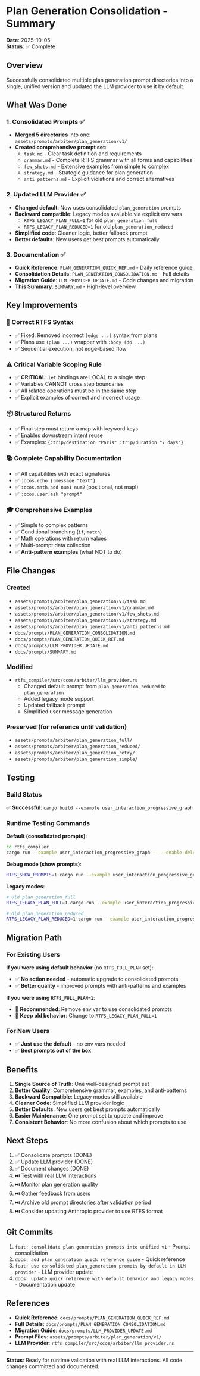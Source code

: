 # Plan Generation Consolidation - Summary

**Date**: 2025-10-05  
**Status**: ✅ Complete

## Overview

Successfully consolidated multiple plan generation prompt directories into a single, unified version and updated the LLM provider to use it by default.

## What Was Done

### 1. Consolidated Prompts ✅
- **Merged 5 directories** into one: `assets/prompts/arbiter/plan_generation/v1/`
- **Created comprehensive prompt set**:
  - `task.md` - Clear task definition and requirements
  - `grammar.md` - Complete RTFS grammar with all forms and capabilities
  - `few_shots.md` - Extensive examples from simple to complex
  - `strategy.md` - Strategic guidance for plan generation
  - `anti_patterns.md` - Explicit violations and correct alternatives

### 2. Updated LLM Provider ✅
- **Changed default**: Now uses consolidated `plan_generation` prompts
- **Backward compatible**: Legacy modes available via explicit env vars
  - `RTFS_LEGACY_PLAN_FULL=1` for old `plan_generation_full`
  - `RTFS_LEGACY_PLAN_REDUCED=1` for old `plan_generation_reduced`
- **Simplified code**: Cleaner logic, better fallback prompt
- **Better defaults**: New users get best prompts automatically

### 3. Documentation ✅
- **Quick Reference**: `PLAN_GENERATION_QUICK_REF.md` - Daily reference guide
- **Consolidation Details**: `PLAN_GENERATION_CONSOLIDATION.md` - Full details
- **Migration Guide**: `LLM_PROVIDER_UPDATE.md` - Code changes and migration
- **This Summary**: `SUMMARY.md` - High-level overview

## Key Improvements

### 🎯 Correct RTFS Syntax
- ✅ Fixed: Removed incorrect `(edge ...)` syntax from plans
- ✅ Plans use `(plan ...)` wrapper with `:body (do ...)`
- ✅ Sequential execution, not edge-based flow

### ⚠️ Critical Variable Scoping Rule
- ✅ **CRITICAL**: `let` bindings are LOCAL to a single step
- ✅ Variables CANNOT cross step boundaries
- ✅ All related operations must be in the same step
- ✅ Explicit examples of correct and incorrect usage

### 📦 Structured Returns
- ✅ Final step must return a map with keyword keys
- ✅ Enables downstream intent reuse
- ✅ Examples: `{:trip/destination "Paris" :trip/duration "7 days"}`

### 📚 Complete Capability Documentation
- ✅ All capabilities with exact signatures
- ✅ `:ccos.echo {:message "text"}`
- ✅ `:ccos.math.add num1 num2` (positional, not map!)
- ✅ `:ccos.user.ask "prompt"`

### 🎓 Comprehensive Examples
- ✅ Simple to complex patterns
- ✅ Conditional branching (`if`, `match`)
- ✅ Math operations with return values
- ✅ Multi-prompt data collection
- ✅ **Anti-pattern examples** (what NOT to do)

## File Changes

### Created
- `assets/prompts/arbiter/plan_generation/v1/task.md`
- `assets/prompts/arbiter/plan_generation/v1/grammar.md`
- `assets/prompts/arbiter/plan_generation/v1/few_shots.md`
- `assets/prompts/arbiter/plan_generation/v1/strategy.md`
- `assets/prompts/arbiter/plan_generation/v1/anti_patterns.md`
- `docs/prompts/PLAN_GENERATION_CONSOLIDATION.md`
- `docs/prompts/PLAN_GENERATION_QUICK_REF.md`
- `docs/prompts/LLM_PROVIDER_UPDATE.md`
- `docs/prompts/SUMMARY.md`

### Modified
- `rtfs_compiler/src/ccos/arbiter/llm_provider.rs`
  - Changed default prompt from `plan_generation_reduced` to `plan_generation`
  - Added legacy mode support
  - Updated fallback prompt
  - Simplified user message generation

### Preserved (for reference until validation)
- `assets/prompts/arbiter/plan_generation_full/`
- `assets/prompts/arbiter/plan_generation_reduced/`
- `assets/prompts/arbiter/plan_generation_retry/`
- `assets/prompts/arbiter/plan_generation_simple/`

## Testing

### Build Status
✅ **Successful**: `cargo build --example user_interaction_progressive_graph`

### Runtime Testing Commands

**Default (consolidated prompts)**:
```bash
cd rtfs_compiler
cargo run --example user_interaction_progressive_graph -- --enable-delegation --verbose
```

**Debug mode (show prompts)**:
```bash
RTFS_SHOW_PROMPTS=1 cargo run --example user_interaction_progressive_graph -- --enable-delegation --verbose
```

**Legacy modes**:
```bash
# Old plan_generation_full
RTFS_LEGACY_PLAN_FULL=1 cargo run --example user_interaction_progressive_graph -- --enable-delegation --verbose

# Old plan_generation_reduced
RTFS_LEGACY_PLAN_REDUCED=1 cargo run --example user_interaction_progressive_graph -- --enable-delegation --verbose
```

## Migration Path

### For Existing Users

**If you were using default behavior** (no `RTFS_FULL_PLAN` set):
- ✅ **No action needed** - automatic upgrade to consolidated prompts
- ✅ **Better quality** - improved prompts with anti-patterns and examples

**If you were using `RTFS_FULL_PLAN=1`**:
- 🔄 **Recommended**: Remove env var to use consolidated prompts
- 🔄 **Keep old behavior**: Change to `RTFS_LEGACY_PLAN_FULL=1`

### For New Users
- ✅ **Just use the default** - no env vars needed
- ✅ **Best prompts out of the box**

## Benefits

1. **Single Source of Truth**: One well-designed prompt set
2. **Better Quality**: Comprehensive grammar, examples, and anti-patterns
3. **Backward Compatible**: Legacy modes still available
4. **Cleaner Code**: Simplified LLM provider logic
5. **Better Defaults**: New users get best prompts automatically
6. **Easier Maintenance**: One prompt set to update and improve
7. **Consistent Behavior**: No more confusion about which prompts to use

## Next Steps

1. ✅ Consolidate prompts (DONE)
2. ✅ Update LLM provider (DONE)
3. ✅ Document changes (DONE)
4. ⏭️ Test with real LLM interactions
5. ⏭️ Monitor plan generation quality
6. ⏭️ Gather feedback from users
7. ⏭️ Archive old prompt directories after validation period
8. ⏭️ Consider updating Anthropic provider to use RTFS format

## Git Commits

1. `feat: consolidate plan generation prompts into unified v1` - Prompt consolidation
2. `docs: add plan generation quick reference guide` - Quick reference
3. `feat: use consolidated plan_generation prompts by default in LLM provider` - LLM provider update
4. `docs: update quick reference with default behavior and legacy modes` - Documentation update

## References

- **Quick Reference**: `docs/prompts/PLAN_GENERATION_QUICK_REF.md`
- **Full Details**: `docs/prompts/PLAN_GENERATION_CONSOLIDATION.md`
- **Migration Guide**: `docs/prompts/LLM_PROVIDER_UPDATE.md`
- **Prompt Files**: `assets/prompts/arbiter/plan_generation/v1/`
- **LLM Provider**: `rtfs_compiler/src/ccos/arbiter/llm_provider.rs`

---

**Status**: Ready for runtime validation with real LLM interactions. All code changes committed and documented.
